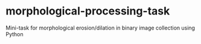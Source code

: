 # morphological-processing-task
Mini-task for morphological erosion/dilation in binary image collection using Python
